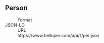 ## Person
<dl>
    <dd>Format</dd><dt>JSON-LD</dt>
    <dd>URL</dd><dd>https://www.helloper.com/api/1/per.json</dd>
</dl>


